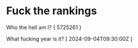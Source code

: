 # Fuck the rankings

Who the hell am I?
{ 5725261 }

What fucking year is it?
[ 2024-09-04T09:30:00Z ]
